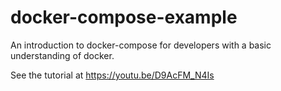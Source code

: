 # docker-compose-example
An introduction to docker-compose for developers with a basic understanding of docker.

See the tutorial at https://youtu.be/D9AcFM_N4Is
